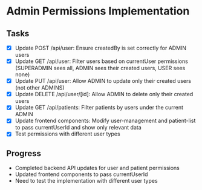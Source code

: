 # Admin Permissions Implementation

## Tasks
- [x] Update POST /api/user: Ensure createdBy is set correctly for ADMIN users
- [x] Update GET /api/user: Filter users based on currentUser permissions (SUPERADMIN sees all, ADMIN sees their created users, USER sees none)
- [x] Update PUT /api/user: Allow ADMIN to update only their created users (not other ADMINS)
- [x] Update DELETE /api/user/[id]: Allow ADMIN to delete only their created users
- [x] Update GET /api/patients: Filter patients by users under the current ADMIN
- [x] Update frontend components: Modify user-management and patient-list to pass currentUserId and show only relevant data
- [x] Test permissions with different user types

## Progress
- Completed backend API updates for user and patient permissions
- Updated frontend components to pass currentUserId
- Need to test the implementation with different user types

